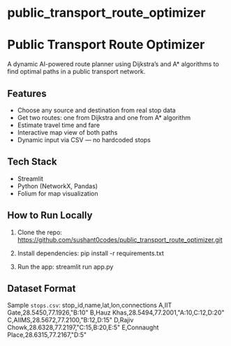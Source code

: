 # public_transport_route_optimizer

# Public Transport Route Optimizer

A dynamic AI-powered route planner using Dijkstra’s and A* algorithms to find optimal paths in a public transport network.

## Features
- Choose any source and destination from real stop data
- Get two routes: one from Dijkstra and one from A* algorithm
- Estimate travel time and fare
- Interactive map view of both paths
- Dynamic input via CSV — no hardcoded stops

## Tech Stack
- Streamlit
- Python (NetworkX, Pandas)
- Folium for map visualization

## How to Run Locally
1. Clone the repo:
https://github.com/sushant0codes/public_transport_route_optimizer.git


2. Install dependencies:
pip install -r requirements.txt

3. Run the app:
streamlit run app.py

## Dataset Format
Sample `stops.csv`:
stop_id,name,lat,lon,connections
A,IIT Gate,28.5450,77.1926,"B:10"
B,Hauz Khas,28.5494,77.2001,"A:10,C:12,D:20"
C,AIIMS,28.5672,77.2100,"B:12,D:15"
D,Rajiv Chowk,28.6328,77.2197,"C:15,B:20,E:5"
E,Connaught Place,28.6315,77.2167,"D:5"



